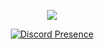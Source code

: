 <p align='center'>
  <img src="https://img.shields.io/badge/csharp%20-896cd0.svg?&style=for-the-badge&logo=c%2B%2B&ogoColor=white"/>
</p>

<div align="center" width="50">

[![Discord Presence](https://lanyard.cnrad.dev/api/670904205988462600)](https://discord.com/users/670904205988462600)